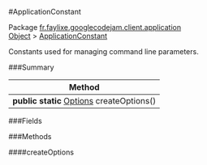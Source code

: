 #ApplicationConstant

Package [fr.faylixe.googlecodejam.client.application](https://github.com/Faylixe/googlecodejam-client/blob/master/fr/faylixe/googlecodejam/client/application)<br>
[Object]() > [ApplicationConstant]()

<p>Constants used for managing command
 line parameters.</p>

###Summary


| Method |
| --- |
| **public static** [Options]() createOptions() |

###Fields


###Methods

####createOptions


